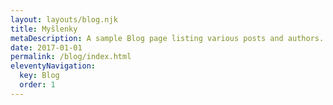 ```yaml
---
layout: layouts/blog.njk
title: Myšlenky
metaDescription: A sample Blog page listing various posts and authors.
date: 2017-01-01
permalink: /blog/index.html
eleventyNavigation:
  key: Blog
  order: 1
---
```

 